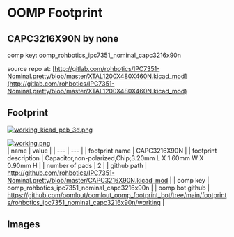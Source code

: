 # OOMP Footprint  
## CAPC3216X90N  by none  
  
oomp key: oomp_rohbotics_ipc7351_nominal_capc3216x90n  
  
source repo at: [http://gitlab.com/rohbotics/IPC7351-Nominal.pretty/blob/master/XTAL1200X480X460N.kicad_mod](http://gitlab.com/rohbotics/IPC7351-Nominal.pretty/blob/master/XTAL1200X480X460N.kicad_mod)  
## Footprint  
  
[![working_kicad_pcb_3d.png](working_kicad_pcb_3d_600.png)](working_kicad_pcb_3d.png)  
  
[![working.png](working_600.png)](working.png)  
| name | value | 
| --- | --- | 
| footprint name | CAPC3216X90N | 
| footprint description | Capacitor,non-polarized,Chip;3.20mm L X 1.60mm W X 0.90mm H | 
| number of pads | 2 | 
| github path | http://github.com/rohbotics/IPC7351-Nominal.pretty/blob/master/CAPC3216X90N.kicad_mod | 
| oomp key | oomp_rohbotics_ipc7351_nominal_capc3216x90n | 
| oomp bot github | https://github.com/oomlout/oomlout_oomp_footprint_bot/tree/main/footprints/rohbotics_ipc7351_nominal_capc3216x90n/working | 
## Images  
